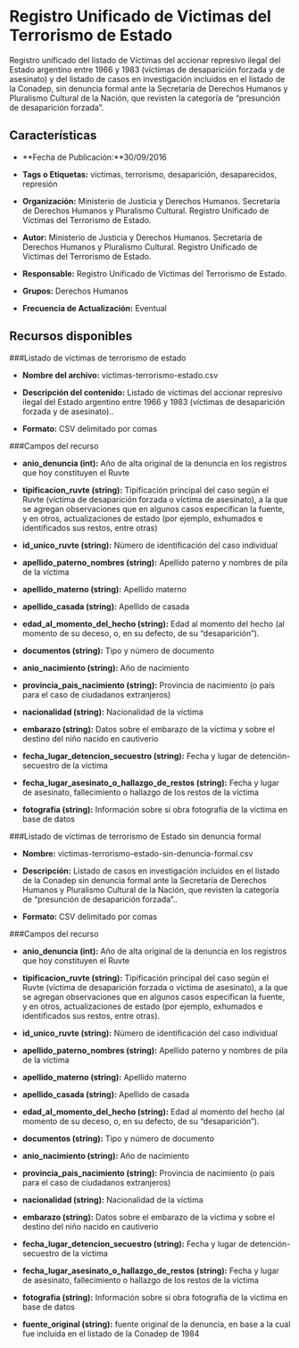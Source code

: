 Registro Unificado de Victimas del Terrorismo de Estado
=======================================================

Registro unificado del listado de Víctimas del accionar represivo ilegal del Estado argentino entre 1966 y 1983 (víctimas de desaparición forzada y de asesinato) y del listado de casos en investigación incluidos en el listado de la Conadep, sin denuncia formal ante la Secretaría de Derechos Humanos y Pluralismo Cultural de la Nación, que revisten la categoría de “presunción de desaparición forzada”.

Características
---------------

-   **Fecha de Publicación:**30/09/2016

-   **Tags o Etiquetas:** víctimas, terrorismo, desaparición, desaparecidos, represión

-   **Organización:** Ministerio de Justicia y Derechos Humanos. Secretaría de Derechos Humanos y Pluralismo Cultural. Registro Unificado de Víctimas del Terrorismo de Estado.

-   **Autor:** Ministerio de Justicia y Derechos Humanos. Secretaría de Derechos Humanos y Pluralismo Cultural. Registro Unificado de Víctimas del Terrorismo de Estado.

-   **Responsable:** Registro Unificado de Víctimas del Terrorismo de Estado.

-   **Grupos:** Derechos Humanos

-   **Frecuencia de Actualización:** Eventual

Recursos disponibles
--------------------

###Listado de víctimas de terrorismo de estado

-   **Nombre del archivo:** victimas-terrorismo-estado.csv

-   **Descripción del contenido:** Listado de víctimas del accionar represivo ilegal del Estado argentino entre 1966 y 1983 (víctimas de desaparición forzada y de asesinato)..

-   **Formato:** CSV delimitado por comas

###Campos del recurso

-   **anio_denuncia (int):** Año de alta original de la denuncia en los registros que hoy constituyen el Ruvte

-   **tipificacion_ruvte (string):** Tipificación principal del caso según el Ruvte (víctima de desaparición forzada o víctima de asesinato), a la que se agregan observaciones que en algunos casos especifican la fuente, y en otros, actualizaciones de estado (por ejemplo, exhumados e identificados sus restos, entre otras)

-   **id_unico_ruvte (string):** Número de identificación del caso individual

-   **apellido_paterno_nombres (string):** Apellido paterno y nombres de pila de la víctima

-   **apellido_materno (string):** Apellido materno

-   **apellido_casada (string):** Apellido de casada

-   **edad_al_momento_del_hecho (string):** Edad al momento del hecho (al momento de su deceso, o, en su defecto, de su “desaparición”).

-   **documentos (string):** Tipo y número de documento

-   **anio_nacimiento (string):** Año de nacimiento

-   **provincia_pais_nacimiento (string):** Provincia de nacimiento (o país para el caso de ciudadanos extranjeros)

-   **nacionalidad (string):** Nacionalidad de la víctima

-   **embarazo (string):** Datos sobre el embarazo de la víctima y sobre el destino del niño nacido en cautiverio

-   **fecha_lugar_detencion_secuestro (string):** Fecha y lugar de detención-secuestro de la víctima

-   **fecha_lugar_asesinato_o_hallazgo_de_restos (string):** Fecha y lugar de asesinato, fallecimiento o hallazgo de los restos de la víctima

-   **fotografia (string):** Información sobre si obra fotografía de la víctima en base de datos


###Listado de víctimas de terrorismo de Estado sin denuncia formal

-   **Nombre:** victimas-terrorismo-estado-sin-denuncia-formal.csv

-   **Descripción:** Listado de casos en investigación incluidos en el listado de la Conadep sin denuncia formal ante la Secretaría de Derechos Humanos y Pluralismo Cultural de la Nación, que revisten la categoría de “presunción de desaparición forzada”..

-   **Formato:** CSV delimitado por comas

###Campos del recurso

-   **anio_denuncia (int):** Año de alta original de la denuncia en los registros que hoy constituyen el Ruvte

-   **tipificacion_ruvte (string):** Tipificación principal del caso según el Ruvte (víctima de desaparición forzada o víctima de asesinato), a la que se agregan observaciones que en algunos casos especifican la fuente, y en otros, actualizaciones de estado (por ejemplo, exhumados e identificados sus restos, entre otras).

-   **id_unico_ruvte (string):** Número de identificación del caso individual

-   **apellido_paterno_nombres (string):** Apellido paterno y nombres de pila de la víctima

-   **apellido_materno (string):** Apellido materno

-   **apellido_casada (string):** Apellido de casada

-   **edad_al_momento_del_hecho (string):** Edad al momento del hecho (al momento de su deceso, o, en su defecto, de su “desaparición”).

-   **documentos (string):** Tipo y número de documento

-   **anio_nacimiento (string):** Año de nacimiento

-   **provincia_pais_nacimiento (string):** Provincia de nacimiento (o país para el caso de ciudadanos extranjeros)

-   **nacionalidad (string):** Nacionalidad de la víctima

-   **embarazo (string):** Datos sobre el embarazo de la víctima y sobre el destino del niño nacido en cautiverio

-   **fecha_lugar_detencion_secuestro (string):** Fecha y lugar de detención-secuestro de la víctima

-   **fecha_lugar_asesinato_o_hallazgo_de_restos (string):** Fecha y lugar de asesinato, fallecimiento o hallazgo de los restos de la víctima

-   **fotografia (string):** Información sobre si obra fotografía de la víctima en base de datos

-   **fuente_original (string):** fuente original de la denuncia, en base a la cual fue incluida en el listado de la Conadep de 1984


